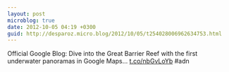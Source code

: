 ```yaml
---
layout: post
microblog: true
date: 2012-10-05 04:19 +0300
guid: http://desparoz.micro.blog/2012/10/05/t254028006962634753.html
---
```

Official Google Blog: Dive into the Great Barrier Reef with the first underwater panoramas in Google Maps… [t.co/nbGvLoYb](https://t.co/nbGvLoYb) #adn
